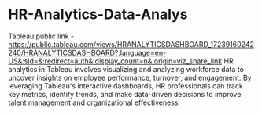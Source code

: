 # HR-Analytics-Data-Analys
Tableau public link - https://public.tableau.com/views/HRANALYTICSDASHBOARD_17239160242240/HRANALYTICSDASHBOARD?:language=en-US&:sid=&:redirect=auth&:display_count=n&:origin=viz_share_link
HR analytics in Tableau involves visualizing and analyzing workforce data to uncover insights on employee performance, turnover, and engagement. By leveraging Tableau's interactive dashboards, HR professionals can track key metrics, identify trends, and make data-driven decisions to improve talent management and organizational effectiveness.
